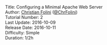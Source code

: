 Title: Configuring a Minimal Apache Web Server  
Author: <a href="mailto:christian.folini@netnea.com">Christian Folini</a> (<a href="https://twitter.com/ChrFolini">@ChrFolini</a>)  
Tutorial Number: 2  
Last Update: 2016-10-09  
Release Date: 2016-10-11  
Difficulty: Simple  
Duration: 1/2h  
